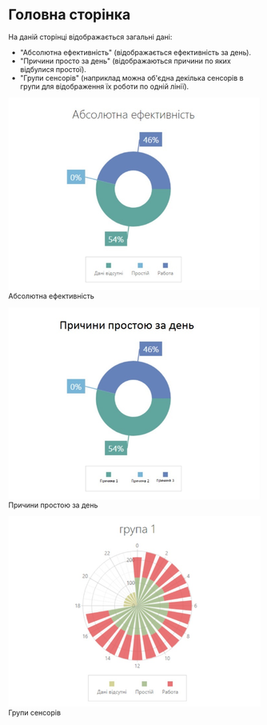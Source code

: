 # Головна сторінка

На даній сторінці відображається загальні дані:
-  "Абсолютна ефективність" (відображається ефективність за день).
- "Причини просто за день" (відображаються причини по яких відбулися простої).
- "Групи сенсорів" (наприклад можна об'єдна декілька сенсорів в групи для відображення їх роботи по одній лінії).

![switch](/img/site/effective.jpg)
Абсолютна ефективність

![switch](/img/site/downtime.jpg)
Причини простою за день

![switch](/img/site/group.jpg)
Групи сенсорів
